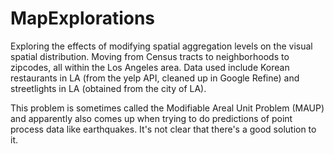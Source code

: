 # MapExplorations

Exploring the effects of modifying spatial aggregation levels on the visual spatial distribution. Moving from Census tracts to neighborhoods to zipcodes, all within the Los Angeles area. Data used include Korean restaurants in LA (from the yelp API, cleaned up in Google Refine) and streetlights in LA (obtained from the city of LA). 

This problem is sometimes called the Modifiable Areal Unit Problem (MAUP) and apparently also comes up when trying to do predictions of point process data like earthquakes. It's not clear that there's a good solution to it. 
